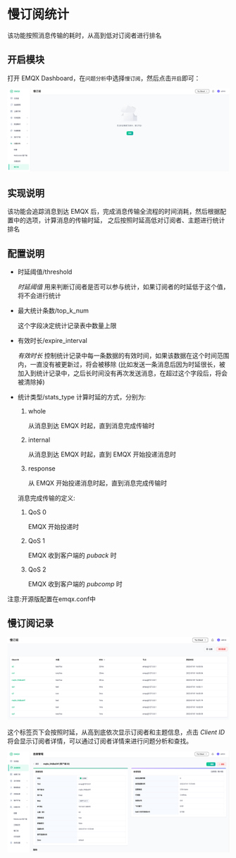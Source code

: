 # 慢订阅统计

该功能按照消息传输的耗时，从高到低对订阅者进行排名


## 开启模块

打开 EMQX Dashboard，在`问题分析`中选择`慢订阅`，然后点击`开启`即可：

![image](./assets/slow_subscribers_statistics_1.png)


## 实现说明

该功能会追踪消息到达 EMQX 后，完成消息传输全流程的时间消耗，然后根据配置中的选项，计算消息的传输时延，
之后按照时延高低对订阅者、主题进行统计排名


## 配置说明

-   时延阈值/threshold

    *时延阈值* 用来判断订阅者是否可以参与统计，如果订阅者的时延低于这个值，将不会进行统计

-   最大统计条数/top\_k\_num

    这个字段决定统计记录表中数量上限

-   有效时长/expire\_interval

    *有效时长* 控制统计记录中每一条数据的有效时间，如果该数据在这个时间范围内，一直没有被更新过，将会被移除
    (比如发送一条消息后因为时延很长，被加入到统计记录中，之后长时间没有再次发送消息，在超过这个字段后，将会被清除掉)

-   统计类型/stats\_type
    计算时延的方式，分别为:

    1.  whole

        从消息到达 EMQX 时起，直到消息完成传输时

    2.  internal

        从消息到达 EMQX 时起，直到 EMQX 开始投递消息时

    3.  response

        从 EMQX 开始投递消息时起，直到消息完成传输时

    消息完成传输的定义:

    1.  QoS 0

        EMQX 开始投递时

    2.  QoS 1

        EMQX 收到客户端的 *puback* 时

    3.  QoS 2

        EMQX 收到客户端的 *pubcomp* 时

注意:开源版配置在emqx.conf中

## 慢订阅记录

![image](./assets/slow_subscribers_statistics_3.png)

这个标签页下会按照时延，从高到底依次显示订阅者和主题信息，点击 *Client ID* 将会显示订阅者详情，可以通过订阅者详情来进行问题分析和查找。

![image](./assets/slow_subscribers_statistics_4.png)
